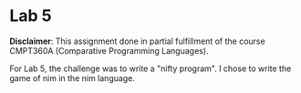 # Lab 5

**Disclaimer**: This assignment done in partial fulfillment of the course CMPT360A (Comparative Programming Languages).

For Lab 5, the challenge was to write a "nifty program". I chose to write the game of nim in the nim language.
